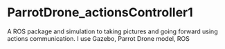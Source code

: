 # ParrotDrone_actionsController1
A ROS package and simulation to taking pictures and going forward using actions communication. I use Gazebo, Parrot Drone model, ROS
